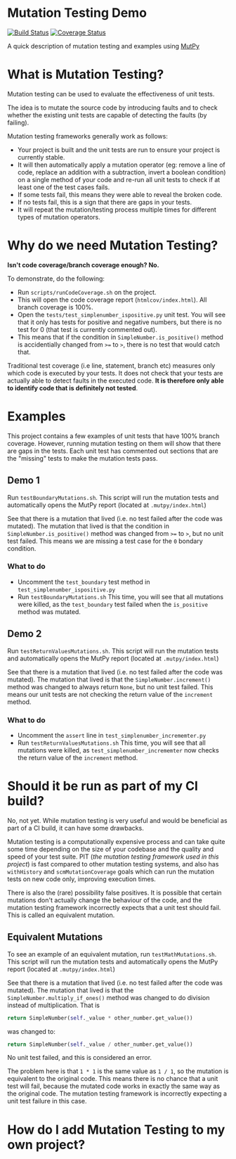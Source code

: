 Mutation Testing Demo
=====================

[![Build Status](https://travis-ci.org/johnnyleitrim/python-mutation-testing-demo.svg?branch=master)](https://travis-ci.org/johnnyleitrim/python-mutation-testing-demo)
[![Coverage Status](https://coveralls.io/repos/github/johnnyleitrim/python-mutation-testing-demo/badge.svg?branch=master)](https://coveralls.io/github/johnnyleitrim/python-mutation-testing-demo?branch=master)

A quick description of mutation testing and examples using [MutPy](https://github.com/mutpy/mutpy)

What is Mutation Testing?
=========================
Mutation testing can be used to evaluate the effectiveness of unit tests.

The idea is to mutate the source code by introducing faults and to check whether the existing unit tests are capable of detecting the faults (by failing).

Mutation testing frameworks generally work as follows:
* Your project is built and the unit tests are run to ensure your project is currently stable.
* It will then automatically apply a mutation operator (eg: remove a line of code, replace an addition with a subtraction, invert a boolean condition) on a single method of your code and re-run all unit tests to check if at least one of the test cases fails.
* If some tests fail, this means they were able to reveal the broken code.
* If no tests fail, this is a sign that there are gaps in your tests.
* It will repeat the mutation/testing process multiple times for different types of mutation operators.

Why do we need Mutation Testing?
================================
**Isn't code coverage/branch coverage enough? No.**

To demonstrate, do the following:
* Run `scripts/runCodeCoverage.sh` on the project.
* This will open the code coverage report (`htmlcov/index.html`).  All branch coverage is 100%.
* Open the `tests/test_simplenumber_ispositive.py` unit test.  You will see that it only has tests for positive and negative numbers, but there is no test for 0 (that test is currently commented out).
* This means that if the condition in `SimpleNumber.is_positive()` method is accidentially changed from `>=` to `>`, there is no test that would catch that.

Traditional test coverage (i.e line, statement, branch etc) measures only which code is executed by your tests. It does not check that your tests are actually able to detect faults in the executed code. **It is therefore only able to identify code that is definitely not tested**.

Examples
========
This project contains a few examples of unit tests that have 100% branch coverage.  However, running mutation testing on them will show that there are gaps in the tests.  Each unit test has commented out sections that are the "missing" tests to make the mutation tests pass.

Demo 1
------
Run `testBoundaryMutations.sh`.  This script will run the mutation tests and automatically opens the MutPy report (located at `.mutpy/index.html`)

See that there is a mutation that lived (i.e. no test failed after the code was mutated).  The mutation that lived is that the condition in `SimpleNumber.is_positive()` method was changed from `>=` to `>`, but no unit test failed.  This means we are missing a test case for the `0` bondary condition.

### What to do
* Uncomment the `test_boundary` test method in `test_simplenumber_ispositive.py`
* Run `testBoundaryMutations.sh`
This time, you will see that all mutations were killed, as the `test_boundary` test failed when the `is_positive` method was mutated.

Demo 2
------
Run `testReturnValuesMutations.sh`.  This script will run the mutation tests and automatically opens the MutPy report (located at `.mutpy/index.html`)

See that there is a mutation that lived (i.e. no test failed after the code was mutated).  The mutation that lived is that the `SimpleNumber.increment()` method was changed to always return `None`, but no unit test failed.  This means our unit tests are not checking the return value of the `increment` method.

### What to do
* Uncomment the `assert` line in `test_simplenumber_incrememter.py`
* Run `testReturnValuesMutations.sh`
This time, you will see that all mutations were killed, as `test_simplenumber_incrememter` now checks the return value of the `increment` method.

Should it be run as part of my CI build?
========================================
No, not yet.  While mutation testing is very useful and would be beneficial as part of a CI build, it can have some drawbacks.

Mutation testing is a computationally expensive process and can take quite some time depending on the size of your codebase and the quality and speed of your test suite. PIT (*the mutation testing framework used in this project*) is fast compared to other mutation testing systems, and also has `withHistory` and `scmMutationCoverage` goals which can run the mutation tests on new code only, improving execution times.

There is also the (rare) possibility false positives.  It is possible that certain mutations don't actually change the behaviour of the code, and the mutation testing framework incorrectly expects that a unit test should fail.  This is called an equivalent mutation.

Equivalent Mutations
--------------------
To see an example of an equivalent mutation, run `testMathMutations.sh`.  This script will run the mutation tests and automatically opens the MutPy report (located at `.mutpy/index.html`)

See that there is a mutation that lived (i.e. no test failed after the code was mutated).  The mutation that lived is that the `SimpleNumber.multiply_if_ones()` method was changed to do division instead of multiplication.  That is
```python
return SimpleNumber(self._value * other_number.get_value())
```
was changed to:
```python
return SimpleNumber(self._value / other_number.get_value())
```
No unit test failed, and this is considered an error.

The problem here is that `1 * 1` is the same value as `1 / 1`, so the mutation is equivalent to the original code.  This means there is no chance that a unit test will fail, because the mutated code works in exactly the same way as the original code.  The mutation testing framework is incorrectly expecting a unit test failure in this case.

How do I add Mutation Testing to my own project?
================================================
